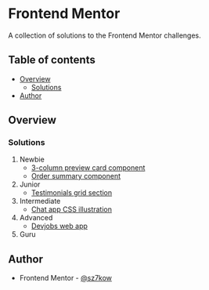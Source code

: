 # Frontend Mentor

A collection of solutions to the Frontend Mentor challenges.

## Table of contents

- [Overview](#overview)
  - [Solutions](#solutions)
- [Author](#author)

## Overview

### Solutions

1. Newbie
   - [3-column preview card component](https://github.com/sz7kow/frontend-mentor/tree/master/projects/3-column-preview-card-component)
   - [Order summary component](https://github.com/sz7kow/frontend-mentor/tree/master/projects/order-summary-component)
2. Junior
   - [Testimonials grid section](https://github.com/sz7kow/frontend-mentor/tree/master/projects/testimonials-grid-section)
3. Intermediate
   - [Chat app CSS illustration](https://github.com/sz7kow/frontend-mentor/tree/master/projects/chat-app-css-illustration)
4. Advanced
   - [Devjobs web app](https://github.com/sz7kow/frontend-mentor/tree/master/projects/devjobs-web-app)
5. Guru

## Author

- Frontend Mentor - [@sz7kow](https://www.frontendmentor.io/profile/sz7kow)
